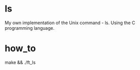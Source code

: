 # ls
My own implementation of the Unix command - ls.
Using the C programming language.
# how_to
make && ./ft_ls
